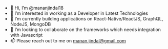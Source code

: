 - 👋 Hi, I’m @mananjindal18
- 👀 I’m interested in working as a Developer in Latest Technologies 
- 🌱 I’m currently building applications on React-Native/ReactJS, GraphQL, NodeJS, MongoDB
- 💞️ I’m looking to collaborate on the frameworks which needs integration with Javascript
- 📫 Please reach out to me on manan.jindal@gmail.com

<!---
mananjindal18/mananjindal18 is a ✨ special ✨ repository because its `README.md` (this file) appears on your GitHub profile.
You can click the Preview link to take a look at your changes.
--->
